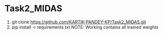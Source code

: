# Task2_MIDAS
1. git clone https://github.com/KARTIK-PANDEY-KP/Task2_MIDAS.git
2. pip install -r requirements.txt
NOTE: Working contains all trained weights
